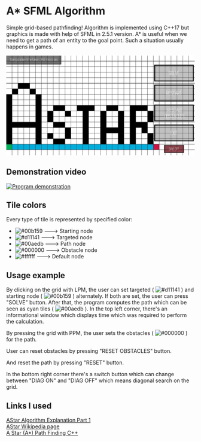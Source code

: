 # A* SFML Algorithm
 Simple grid-based pathfinding! Algorithm is implemented using C++17 but graphics is made with help of SFML in 2.5.1 version.
 A* is useful when we need to get a path of an entity to the goal point. Such a situation usually happens in games.
 
 ![Grid screen](https://raw.githubusercontent.com/Whittler23/A-star-algorithm-SFML/master/resources/astarGridScreen.jpg)
 
## Demonstration video

<a href="https://www.youtube.com/watch?v=Y1-zPZfGz_U" target="_blank"><img src="https://img.youtube.com/vi/Y1-zPZfGz_U/0.jpg" 
alt="Program demonstration" width="600" height="350"/></a>

## Tile colors

Every type of tile is represented by specified color:

- ![#00b159](https://placehold.it/15/00b159/000000?text=+) ---> Starting node
- ![#d11141](https://placehold.it/15/d11141/000000?text=+) ---> Targeted node
- ![#00aedb](https://placehold.it/15/00aedb/000000?text=+) ---> Path node
- ![#000000](https://placehold.it/15/000000/000000?text=+) ---> Obstacle node
- ![#ffffff](https://placehold.it/15/ffffff/000000?text=+) ---> Default node

## Usage example

By clicking on the grid with LPM, the user can set targeted ( ![#d11141](https://placehold.it/15/d11141/000000?text=+) ) and starting node ( ![#00b159](https://placehold.it/15/00b159/000000?text=+) ) alternately. If both are set, the user can press "SOLVE" button. After that, the program computes the path which can be seen as cyan tiles ( ![#00aedb](https://placehold.it/15/00aedb/000000?text=+) ). In the top left corner, there's an informational window which displays time which was required to perform the calculation.

By pressing the grid with PPM, the user sets the obstacles ( ![#000000](https://placehold.it/15/000000/000000?text=+) ) for the path.

User can reset obstacles by pressing "RESET OBSTACLES" button.

And reset the path by pressing "RESET" button.

In the bottom right corner there's a switch button which can change between "DIAG ON" and "DIAG OFF" which means diagonal search on the grid.

## Links I used

[AStar Algorithm Explanation Part 1](https://www.youtube.com/watch?v=-L-WgKMFuhE)\
[AStar Wikipedia page](https://en.wikipedia.org/wiki/A*_search_algorithm)\
[A Star (A*) Path Finding C++](https://dev.to/jansonsa/a-star-a-path-finding-c-4a4h)
